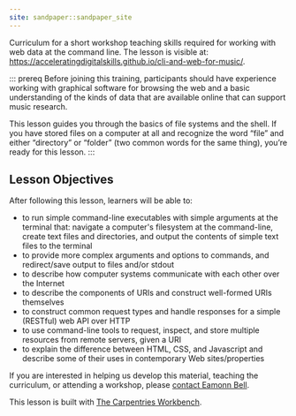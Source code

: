 ```yaml
---
site: sandpaper::sandpaper_site
---
```


Curriculum for a short workshop teaching skills required for working with web data at the command line. The lesson is visible at: https://acceleratingdigitalskills.github.io/cli-and-web-for-music/.

::: prereq
Before joining this training, participants should have experience working with graphical software for browsing the web and a basic understanding of the kinds of data that are available online that can support music research.

This lesson guides you through the basics of file systems and the shell. If you have stored files on a computer at all and recognize the word “file” and either “directory” or “folder” (two common words for the same thing), you’re ready for this lesson.
:::

## Lesson Objectives

After following this lesson, learners will be able to:

   - to run simple command-line executables with simple arguments at the terminal that: navigate a computer's filesystem at the command-line, create text files and directories, and output the contents of simple text files to the terminal
   - to provide more complex arguments and options to commands, and redirect/save output to files and/or stdout
   - to describe how computer systems communicate with each other over the Internet
   - to describe the components of URIs and construct well-formed URIs themselves
   - to construct common request types and handle responses for a simple (RESTful) web API over HTTP
   - to use command-line tools to request, inspect, and store multiple resources from remote servers, given a URI
   - to explain the difference between HTML, CSS, and Javascript and describe some of their uses in contemporary Web sites/properties

If you are interested in helping us develop this material, teaching the curriculum, or attending a workshop, please [contact Eamonn Bell](mailto:eamonn.bell@durham.ac.uk).

This lesson is built with [The Carpentries Workbench][workbench]. 

[workbench]: https://carpentries.github.io/sandpaper-docs



